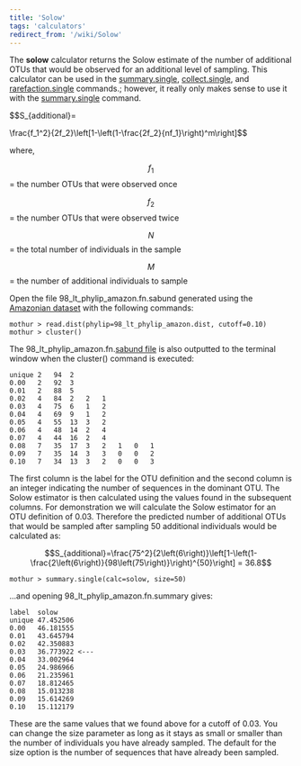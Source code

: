 ```yaml
---
title: 'Solow'
tags: 'calculators'
redirect_from: '/wiki/Solow'
---
```

The **solow** calculator returns the Solow estimate of
the number of additional OTUs that would be observed for an additional
level of sampling. This calculator can be used in the
[summary.single](summary.single),
[collect.single](collect.single), and
[rarefaction.single](rarefaction.single) commands.; however,
it really only makes sense to use it with the
[summary.single](summary.single) command.

$$S_{additional}=

\frac{f_1^2}{2f_2}\left[1-\left(1-\frac{2f_2}{nf_1}\right)^m\right]$$

where,

$$f_1$$ = the number OTUs that were observed once

$$f_2$$ = the number OTUs that were observed twice

$$N$$ = the total number of individuals in the sample

$$M$$ = the number of additional individuals to sample

Open the file 98\_lt\_phylip\_amazon.fn.sabund generated using the [
Amazonian dataset](https://mothur.s3.us-east-2.amazonaws.com/wiki/amazondata.zip) with the following
commands:

    mothur > read.dist(phylip=98_lt_phylip_amazon.dist, cutoff=0.10)
    mothur > cluster()

The 98\_lt\_phylip\_amazon.fn.[sabund file](sabund_file) is
also outputted to the terminal window when the cluster() command is
executed:

    unique 2   94  2   
    0.00   2   92  3   
    0.01   2   88  5   
    0.02   4   84  2   2   1   
    0.03   4   75  6   1   2   
    0.04   4   69  9   1   2   
    0.05   4   55  13  3   2   
    0.06   4   48  14  2   4   
    0.07   4   44  16  2   4   
    0.08   7   35  17  3   2   1   0   1   
    0.09   7   35  14  3   3   0   0   2   
    0.10   7   34  13  3   2   0   0   3   

The first column is the label for the OTU definition and the second
column is an integer indicating the number of sequences in the dominant
OTU. The Solow estimator is then calculated using the values found in
the subsequent columns. For demonstration we will calculate the Solow
estimator for an OTU definition of 0.03. Therefore the predicted number
of additional OTUs that would be sampled after sampling 50 additional
individuals would be calculated as:

$$S_{additional}=\frac{75^2}{2\left(6\right)}\left[1-\left(1-\frac{2\left(6\right)}{98\left(75\right)}\right)^{50}\right] = 36.8$$

    mothur > summary.single(calc=solow, size=50)

\...and opening 98\_lt\_phylip\_amazon.fn.summary gives:

    label  solow
    unique 47.452506
    0.00   46.181555
    0.01   43.645794
    0.02   42.350883
    0.03   36.773922 <---
    0.04   33.002964
    0.05   24.986966
    0.06   21.235961
    0.07   18.812465
    0.08   15.013238
    0.09   15.614269
    0.10   15.112179

These are the same values that we found above for a cutoff of 0.03. You
can change the size parameter as long as it stays as small or smaller
than the number of individuals you have already sampled. The default for
the size option is the number of sequences that have already been
sampled.
